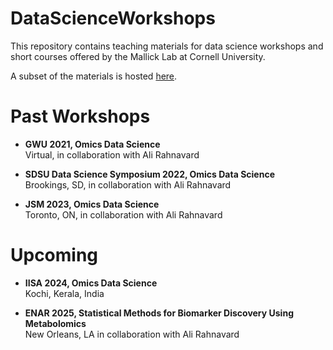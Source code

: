 # DataScienceWorkshops

This repository contains teaching materials for data science workshops and short courses offered by the Mallick Lab at Cornell University.

A subset of the materials is hosted [here](https://github.com/omicsEye/Workshop).

# Past Workshops 

- **GWU 2021, Omics Data Science**  
  Virtual, in collaboration with Ali Rahnavard

- **SDSU Data Science Symposium 2022, Omics Data Science**  
  Brookings, SD, in collaboration with Ali Rahnavard

- **JSM 2023, Omics Data Science**  
  Toronto, ON, in collaboration with Ali Rahnavard

# Upcoming

- **IISA 2024, Omics Data Science**  
  Kochi, Kerala, India

- **ENAR 2025, Statistical Methods for Biomarker Discovery Using Metabolomics**  
  New Orleans, LA in collaboration with Ali Rahnavard
